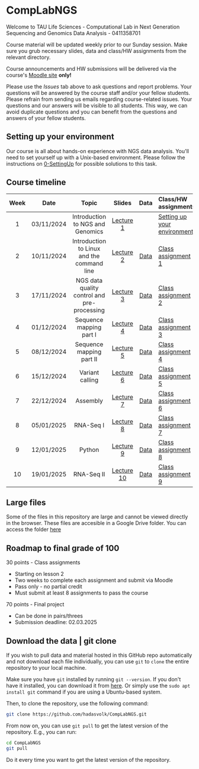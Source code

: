 # CompLabNGS
Welcome to TAU Life Sciences - Computational Lab in Next Generation Sequencing and Genomics Data Analysis - 0411358701

Course material will be updated weekly prior to our Sunday session. Make sure you grub necessary slides, data and class/HW assignments from the relevant directory.

Course announcements and HW submissions will be delivered via the course's [Moodle site](https://moodle.tau.ac.il/course) **only!**

Please use the *Issues* tab above to ask questions and report problems. Your questions will be answered by the course staff and/or your fellow students. Please refrain from sending us emails regarding course-related issues. Your questions and our answers will be visible to all students. This way, we can avoid duplicate questions and you can benefit from the questions and answers of your fellow students.

## Setting up your environment

Our course is all about hands-on experience with NGS data analysis. You'll need to set yourself up with a Unix-based environment. Please follow the instructions on [0-SettingUp](https://github.com/hadasvolk/CompLabNGS/blob/main/0-SettingUp/SettingUp.md) for possible solutions to this task.

## Course timeline
| Week | Date | Topic | Slides | Data | Class/HW assignments |
|:----:|:----:|:-----:|:------:|:----:|:---------------------|
| 1 | 03/11/2024 | Introduction to NGS and Genomics | [Lecture 1](https://github.com/hadasvolk/CompLabNGS/blob/main/1-IntroToNGS/Lesson1.pdf) | | [Setting up your environment](https://github.com/hadasvolk/CompLabNGS/blob/main/0-SettingUp/SettingUp.md) |
| 2 | 10/11/2024 | Introduction to Linux and the command line | [Lecture 2](https://github.com/hadasvolk/CompLabNGS/blob/main/2-Linux/Lesson2.pdf) | [Data](https://github.com/hadasvolk/CompLabNGS/tree/main/2-Linux/data) | [Class assignment 1](https://github.com/hadasvolk/CompLabNGS/tree/main/2-Linux/hw.md) |
| 3 | 17/11/2024 | NGS data quality control and pre-processing | [Lecture 3](https://github.com/hadasvolk/CompLabNGS/tree/main/3-QC/Lesson3.pdf) | [Data](https://github.com/hadasvolk/CompLabNGS/tree/main/3-QC/data) | [Class assignment 2](https://github.com/hadasvolk/CompLabNGS/tree/main/3-QC/hw.md) |
| 4 | 01/12/2024 | Sequence mapping part I | [Lecture 4](https://github.com/hadasvolk/CompLabNGS/tree/main/4-Mapping1/Lesson4.pdf) | [Data](https://github.com/hadasvolk/CompLabNGS/tree/main/4-Mapping1/data) | [Class assignment 3](https://github.com/hadasvolk/CompLabNGS/tree/main/4-Mapping1/hw.md) |
| 5 | 08/12/2024 | Sequence mapping part II | [Lecture 5](https://github.com/hadasvolk/CompLabNGS/tree/main/5-Mapping2/Lesson4.pdf) | [Data](https://github.com/hadasvolk/CompLabNGS/tree/main/5-Mapping2/data) | [Class assignment 4](https://github.com/hadasvolk/CompLabNGS/tree/main/5-Mapping2/hw.md) |
| 6 | 15/12/2024 | Variant calling | [Lecture 6](https://github.com/hadasvolk/CompLabNGS/tree/main/6-VariantCalling/Lesson6.pdf) | [Data](https://github.com/hadasvolk/CompLabNGS/tree/main/6-VariantCalling/data) | [Class assignment 5](https://github.com/hadasvolk/CompLabNGS/tree/main/6-VariantCalling/hw.md) |
| 7 | 22/12/2024 | Assembly | [Lecture 7](https://github.com/hadasvolk/CompLabNGS/tree/main/7-Assembly/Lesson7.pdf) | [Data](https://github.com/hadasvolk/CompLabNGS/tree/main/7-Assembly/data) | [Class assignment 6](https://github.com/hadasvolk/CompLabNGS/tree/main/7-Assembly/hw.md) |
| 8 | 05/01/2025 | RNA-Seq I | [Lecture 8](https://github.com/hadasvolk/CompLabNGS/tree/main/8-RNA1/Lesson8.pdf) | [Data](https://github.com/hadasvolk/CompLabNGS/tree/main/8-RNA1/data) | [Class assignment 7](https://github.com/hadasvolk/CompLabNGS/tree/main/8-RNA1/hw.md) |
| 9 | 12/01/2025 | Python | [Lecture 9](https://github.com/hadasvolk/CompLabNGS/tree/main/9-Python/Lesson9.pdf) | [Data](https://github.com/hadasvolk/CompLabNGS/tree/main/9-Python/data) | [Class assignment 8](https://github.com/hadasvolk/CompLabNGS/tree/main/9-Python/hw.md) |
| 10 | 19/01/2025 | RNA-Seq II | [Lecture 10](https://github.com/hadasvolk/CompLabNGS/tree/main/10-RNA2/Lesson10.pdf) | [Data](https://github.com/hadasvolk/CompLabNGS/tree/main/10-RNA2/data) | [Class assignment 9](https://github.com/hadasvolk/CompLabNGS/tree/main/10-RNA2/hw.md) |

## Large files
Some of the files in this repository are large and cannot be viewed directly in the browser. These files are accesible in a Google Drive folder. You can access the folder [here](https://drive.google.com/drive/folders/1N1pYkeFPUOo4_Hv_Jk2MzgzlZ-LLWXSY?usp=sharing)

## Roadmap to final grade of 100
30 points - Class assignments
* Starting on lesson 2
* Two weeks to complete each assignment and submit via Moodle
* Pass only - no partial credit
* Must submit at least 8 assignments to pass the course

70 points - Final project
* Can be done in pairs/threes
* Submission deadline: 02.03.2025

## Download the data | git clone
If you wish to pull data and material hosted in this GitHub repo automatically and not download each file individually, you can use `git` to `clone` the entire repository to your local machine.

Make sure you have `git` installed by running `git --version`. If you don't have it installed, you can download it from [here](https://git-scm.com/downloads). Or simply use the `sudo apt install git` command if you are using a Ubuntu-based system.

Then, to clone the repository, use the following command:
```bash
git clone https://github.com/hadasvolk/CompLabNGS.git
```

From now on, you can use `git pull` to get the latest version of the repository. E.g., you can run:
```bash
cd CompLabNGS
git pull
```

Do it every time you want to get the latest version of the repository.
